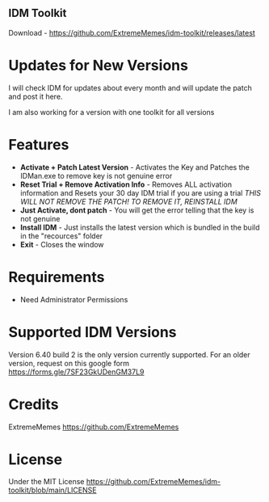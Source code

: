 ## IDM Toolkit
Download - https://github.com/ExtremeMemes/idm-toolkit/releases/latest
# Updates for New Versions
I will check IDM for updates about every month and will update the patch and post it here.

I am also working for a version with one toolkit for all versions


# Features
- **Activate + Patch Latest Version** - Activates the Key and Patches the IDMan.exe to remove key is not genuine error
- **Reset Trial + Remove Activation Info** - Removes ALL activation information and Resets your 30 day IDM trial if you are using a trial *THIS WILL NOT REMOVE THE PATCH! TO REMOVE IT, REINSTALL IDM*
- **Just Activate, dont patch** - You will get the error telling that the key is not genuine
- **Install IDM** - Just installs the latest version which is bundled in the build in the "recources" folder
- **Exit** - Closes the window

# Requirements
  - Need Administrator Permissions
 
# Supported IDM Versions
Version 6.40 build 2 is the only version currently supported. For an older version, request on this google form
https://forms.gle/7SF23GkUDenGM37L9
# Credits
ExtremeMemes https://github.com/ExtremeMemes

# License
Under the MIT License
https://github.com/ExtremeMemes/idm-toolkit/blob/main/LICENSE
